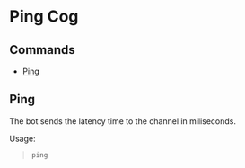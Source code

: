 # Ping Cog

## Commands
* [Ping](#ping)

## Ping
The bot sends the latency time to the channel in miliseconds.

Usage: 
> ```ping```